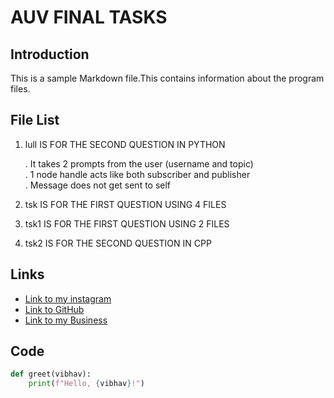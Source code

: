 # AUV FINAL TASKS

## Introduction

This is a sample Markdown file.This contains information about the program files.

## File List

1. lull IS FOR THE SECOND QUESTION IN PYTHON  

   . It takes 2 prompts from the user (username and topic)  
   . 1 node handle acts like both subscriber and publisher  
   . Message does not get sent to self
   
2. tsk IS FOR THE FIRST QUESTION USING 4 FILES
    
3. tsk1 IS FOR THE FIRST QUESTION USING 2 FILES
4. tsk2 IS FOR THE SECOND QUESTION IN CPP

## Links

- [Link to my instagram](https://www.instagram.com/satvikaryan__/)
- [Link to GitHub](https://www.github.com/satvikaryan)
- [Link to my Business](https://satvik-milk-milk-products.business.site/)


## Code

```python
def greet(vibhav):
    print(f"Hello, {vibhav}!")
